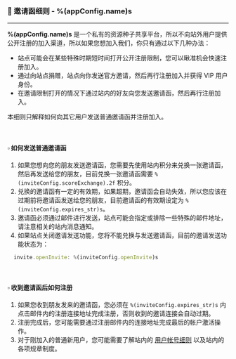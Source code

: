 ### :orange_book: 邀请函细则 - %(appConfig.name)s
---
**%(appConfig.name)s** 是一个私有的资源种子共享平台，所以不向站外用户提供公开注册的加入渠道，所以如果您想加入我们，你只有通过以下几种办法：
  * 站点可能会在某些特殊时期短时间打开公开注册限制，您可以瞅准机会快速注册加入。
  * 通过向站点捐赠，站点向你发送官方邀请，然后再行注册加入并获得 VIP 用户身份。
  * 在邀请限制打开的情况下通过站内的好友向您发送邀请函，然后再行注册加入。

本细则只解释如何向其它用户发送普通邀请函并注册加入。

&emsp;

#### :white_small_square: 如何发送普通邀请函

1. 如果您想向您的朋友发送邀请函，您需要先使用站内积分来兑换一张邀请函，然后再发送给您的朋友，目前兑换一张邀请函需要 `%(inviteConfig.scoreExchange).2f` 积分。
1. 兑换的邀请函有一定的有效期，如果超期，邀请函会自动失效，所以您应该在过期前将邀请函发送给您的朋友，目前邀请函的有效期设定为 `%(inviteConfig.expires_str)s`。
1. 邀请函必须通过邮件进行发送，站点可能会指定或排除一些特殊的邮件地址，请注意相关的站内消息通知。
1. 如果站点关闭邀请发送功能，您将不能兑换与发送邀请函，目前的邀请发送功能状态为：
```javascript
  invite.openInvite: %(inviteConfig.openInvite)s
```

&emsp;

#### :white_small_square: 收到邀请函后如何注册

1. 如果您收到朋友发来的邀请函，您必须在 `%(inviteConfig.expires_str)s` 内点击邮件内的注册连接地址完成注册，否则收到的邀请连接会自动过期。
1. 注册完成后，您可能需要通过注册邮件内的连接地址完成最后的帐户激活操作。
1. 对于刚加入的普通新用户，您可能需要了解站内的 [用户帐号细则](/about/manual/userAccountRules) 以及站内的各项规章制度。